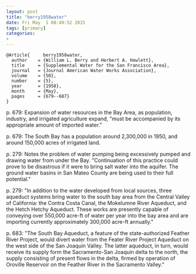 ```yaml
---
layout: post
title: "berry1958water"
date: Fri May  1 08:49:52 2015
tags: [primary]
categories:
-
---
```


~~~~~{.bib}
@Article{     berry1958water,
  author    = {William L. Berry and Herbert A. Howlett},
  title     = {Supplemental Water for the San Francisco Area},
  journal   = {Journal American Water Works Association},
  volume    = {50},
  number    = {5},
  year      = {1958},
  month		= {May},
  pages     = {679--687}
}
~~~~~

p. 679: Expansion of water resources in the Bay Area, as population, industry, and irrigated agriculture expand, "must be accompanied by its appropriate amount of imported water."

p. 679: The South Bay has a population around 2,300,000 in 1950, and around 150,000 acres of irrigated land.

p. 279: Notes the problem of water pumping being excessively pumped and drawing water from under the Bay. "Continuation of this practice could prove to be disastrous if it were to bring salt water into the aquifer. The ground water basins in San Mateo County are being used to their full potential."

p. 279: "In addition to the water developed from local sources, three aqueduct systems bring water to the south bay area from the Central Valley of California: the Contra Costa Canal, the Mokelumne River Aqueduct, and the Hetch Hetchy Aqueduct. These works are presently capable of conveying over 550,000 acre-ft of water per year into the bay area and are importing currently approximately 300,000 acre-ft annually."

p. 683: "The South Bay Aqueduct, a feature of the state-authorized Feather River Project, would divert water from the Feater River Project Aqueduct on the west side of the San Joaquin Valley. The latter aqueduct, in turn, would receive its supply form the Sacramento-San Joaquin delta to the north, the supply consisting of present flows in the delta, firmed by operation of Oroville Reservoir on the Feather River in the Sacramento Valley."

